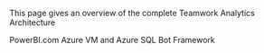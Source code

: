 This page gives an overview of the complete Teamwork Analytics Architecture

PowerBI.com
Azure VM and Azure SQL
Bot Framework

